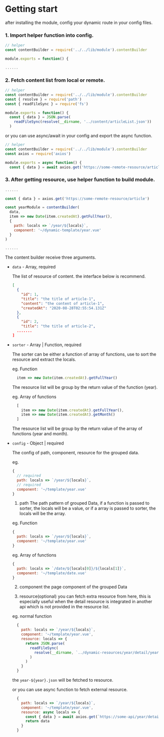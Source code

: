 # Getting start

after installing the module, config your dynamic route in your config files.

### 1. Import helper function into config.

```JavaScript
// helper
const contentBuilder = require('../../lib/module').contentBuilder

module.exports = function() {

......
```

### 2. Fetch content list from local or remote.

```JavaScript
// helper
const contentBuilder = require('../../lib/module').contentBuilder
const { resolve } = require('path')
const { readFileSync } = require('fs')

module.exports = function() {
  const { data } = JSON.parse(
    readFileSync(resolve(__dirname, '../content/articleList.json'))
  )
```

or you can use async/await in your config and export the async function.

```JavaScript
// helper
const contentBuilder = require('../../lib/module').contentBuilder
const axios = require('axios')

module.exports = async function() {
  const { data } = await axios.get('https://some-remote-resource/article')

```

### 3. After getting resource, use helper function to build module.

```JavaScript
......

const { data } = axios.get('https://some-remote-resource/article')

const yearModule = contentBuilder(
  data,
  item => new Date(item.createdAt).getFullYear(),
  {
    path: locals => `/year/${locals}`,
    component: '~/dynamic-template/year.vue'
  }
)

......
```

The content builder receive three arguments.

* `data` - Array, required

  The list of resource of content. the interface below is recommend.
  ```JSON
  [
    {
      "id": 1,
      "title": "the title of article-1",
      "content": "the content of article-1",
      "createdAt": "2020-08-28T02:55:54.131Z"
    },
    {
      "id": 2,
      "title": "the title of article-2",
    .......
  ]
  ```

* `sorter` - Array | Function, required

  The sorter can be either a function of array of functions, use to sort the resource and extract the locals.

  eg. Function
  ```JavaScript
    item => new Date(item.createdAt).getFullYear()
  ```

  The resource list will be group by the return value of the function (year). 

  eg. Array of functions
  ```JavaScript
    [
      item => new Date(item.createdAt).getFullYear(),
      item => new Date(item.createdAt).getMonth()
    ]
  ```

  The resource list will be group by the return value of the array of functions (year and month). 

* `config` - Object | required

  The config of path, component, resource for the grouped data.

  eg.
  ```JavaScript
  {
    // required
    path: locals => `/year/${locals}`,
    // required
    component: '~/template/year.vue'
  } 
  ```

  1. path
    The path pattern of grouped Data, if a function is passed to sorter, the locals will be a value, or if a array is passed to sorter, the locals will be the array.

    eg. Function
    ```JavaScript
    {
      path: locals => `/year/${locals}`,
      component: '~/template/year.vue'
    } 
    ```

    eg. Array of functions 
    ```JavaScript
    {
      path: locals => `/date/${locals[0]}/${locals[1]}`,
      component: '~/template/date.vue'
    } 
    ```

  2. component
    the page component of the grouped Data

  3. resource(optional)
    you can fetch extra resource from here, this is especially useful when the detail resource is integrated in another api which is not provided in the resource list.

    eg. normal function
    ```JavaScript
      {
        path: locals => `/year/${locals}`,
        component: '~/template/year.vue',
        resource: locals => {
          return JSON.parse(
            readFileSync(
              resolve(__dirname, `../dynamic-resources/year/detail/year-${locals}.json`)
            )
          )
        }
      }
    ```
    the `year-${year}.json` will be fetched to resource.

    or you can use async function to fetch external resource.

    ```JavaScript
      {
        path: locals => `/year/${locals}`,
        component: '~/template/year.vue',
        resource: async locals => {
          const { data } = await axios.get(`https://some-api/year/detail/year-${locals}.json`)
          return data
        }
      }
    ```

